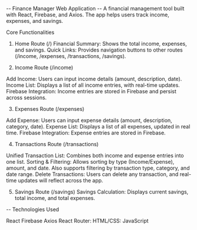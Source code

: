 
-- Finance Manager Web Application --
A financial management tool built with React, Firebase, and Axios. 
The app helps users track income, expenses, and savings.

Core Functionalities

1. Home Route (/)
Financial Summary: Shows the total income, expenses, and savings.
Quick Links: Provides navigation buttons to other routes (/income, /expenses, /transactions, /savings).

2. Income Route (/income)

Add Income: Users can input income details (amount, description, date).
Income List: Displays a list of all income entries, with real-time updates.
Firebase Integration: Income entries are stored in Firebase and persist across sessions.

3. Expenses Route (/expenses)

Add Expense: Users can input expense details (amount, description, category, date).
Expense List: Displays a list of all expenses, updated in real time.
Firebase Integration: Expense entries are stored in Firebase.

4. Transactions Route (/transactions)

Unified Transaction List: Combines both income and expense entries into one list.
Sorting & Filtering: Allows sorting by type (Income/Expense), amount, and date. Also supports filtering by transaction type, category, and date range.
Delete Transactions: Users can delete any transaction, and real-time updates will reflect across the app.

5. Savings Route (/savings)
Savings Calculation: Displays current savings, total income, and total expenses.

-- Technologies Used

React
Firebase
Axios
React Router:
HTML/CSS: 
JavaScript
